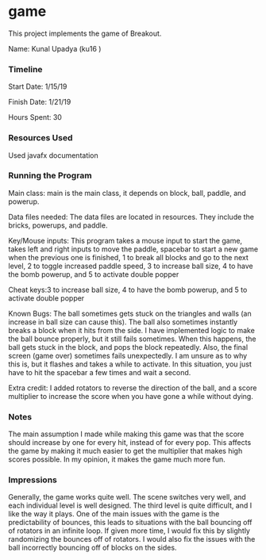 game
====

This project implements the game of Breakout.

Name: Kunal Upadya (ku16 )

### Timeline

Start Date: 1/15/19

Finish Date: 1/21/19

Hours Spent: 30

### Resources Used
Used javafx documentation

### Running the Program

Main class: main is the main class, it depends on block, ball, paddle, and powerup.

Data files needed: The data files are located in resources. They include the bricks, powerups, and paddle.  

Key/Mouse inputs: This program takes a mouse input to start the game, takes left and right inputs to move the paddle, spacebar to start a new game when the previous one is finished, 1 to break all blocks and go to the next level, 2 to toggle increased paddle speed, 3 to increase ball size, 4 to have the bomb powerup, and 5 to activate double popper

Cheat keys:3 to increase ball size, 4 to have the bomb powerup, and 5 to activate double popper

Known Bugs: The ball sometimes gets stuck on the triangles and walls (an increase in ball size can cause this). The ball also sometimes instantly breaks a block when it hits from the side. I have implemented logic to make the ball bounce properly, but it still fails sometimes. When this happens, the ball gets stuck in the block, and pops the block repeatedly. Also, the final screen (game over) sometimes fails unexpectedly. I am unsure as to why this is, but it flashes and takes a while to activate. In this situation, you just have to hit the spacebar a few times and wait a second.

Extra credit: I added rotators to reverse the direction of the ball, and a score multiplier to increase the score when you have gone a while without dying. 



### Notes
The main assumption I made while making this game was that the score should increase by one for every hit, instead of for every pop. This affects the game by making it much easier to get the multiplier that makes high scores possible. In my opinion, it makes the game much more fun. 

### Impressions
Generally, the game works quite well. The scene switches very well, and each individual level is well designed. The third level is quite difficult, and I like the way it plays. One of the main issues with the game is the predictability of bounces, this leads to situations with the ball bouncing off of rotators in an infinite loop. If given more time, I would fix this by slightly randomizing the bounces off of rotators. I would also fix the issues with the ball incorrectly bouncing off of blocks on the sides.